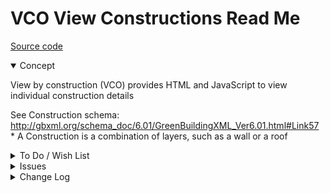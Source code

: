 # VCO View Constructions Read Me

[Source code]( https://github.com/ladybug-tools/spider-gbxml-tools/blob/master/spider-gbxml-viewer/v-0-17-00/js-view-gbxml/vco-view-constructions.js )

<details open >

<summary>Concept</summary>

View by construction (VCO) provides HTML and JavaScript to view individual construction details

See Construction schema: http://gbxml.org/schema_doc/6.01/GreenBuildingXML_Ver6.01.html#Link57
	* A Construction is a combination of layers, such as a wall or a roof


</details>

<details>

<summary>To Do / Wish List</summary>

* 2019-07-22 ~ Theo ~ Add show/hide selected
* 2019-07-22 ~ Theo ~ Add sort items in select box

</details>

<details>

<summary>Issues</summary>


</details>

<details>

<summary>Change Log</summary>

### 2019-07-22 ~ Theo

VCO 0.17.00-1vco

* R - VCO.js: Cleanup

### 2019-07-20 ~ Theo

VCO 0.17.00-0vco

* R - VCO.js: First commit

### 2019-06-28 ~ Theo

VBC 0.16-01-2vbc

* F - VBC.js: Add select by attributes
* V - VBC.js: Fix input search
* F - First commit of read me

</details>